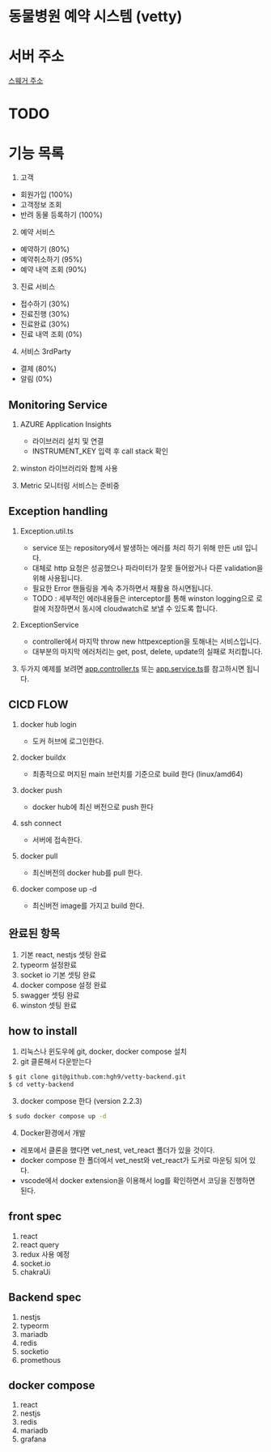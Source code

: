 # 동물병원 예약 시스템 (vetty)

# 서버 주소

[스웨거 주소](http://20.196.196.241:3001/swagger)

# TODO

# 기능 목록

1.  고객

- 회원가입 (100%)
- 고객정보 조회
- 반려 동물 등록하기 (100%)

2.  예약 서비스

- 예약하기 (80%)
- 예약취소하기 (95%)
- 예약 내역 조회 (90%)

3.  진료 서비스

- 접수하기 (30%)
- 진료진행 (30%)
- 진료완료 (30%)
- 진료 내역 조회 (0%)

4.  서비스 3rdParty

- 결제 (80%)
- 알림 (0%)

## Monitoring Service

1. AZURE Application Insights

   - 라이브러리 설치 및 연결
   - INSTRUMENT_KEY 입력 후 call stack 확인

2. winston 라이브러리와 함께 사용

3. Metric 모니터링 서비스는 준비중 


## Exception handling

1. Exception.util.ts

   - service 또는 repository에서 발생하는 에러를 처리 하기 위해 만든 util 입니다.
   - 대체로 http 요청은 성공했으나 파라미터가 잘못 들어왔거나 다른 validation을 위해 사용됩니다.
   - 필요한 Error 핸들링을 계속 추가하면서 재활용 하시면됩니다.
   - TODO : 세부적인 에러내용들은 interceptor를 통해 winston logging으로 로컬에 저장하면서 동시에 cloudwatch로 보낼 수 있도록 합니다.

2. ExceptionService

   - controller에서 마지막 throw new httpexception을 토해내는 서비스입니다.
   - 대부분의 마지막 에러처리는 get, post, delete, update의 실패로 처리합니다.

3. 두가지 예제를 보려면 [app.controller.ts](https://github.com/hgh9/vetty-backend/blob/main/vet_nest/src/app.controller.ts) 또는 [app.service.ts](https://github.com/hgh9/vetty-backend/blob/main/vet_nest/src/app.service.ts)를 참고하시면 됩니다.

## CICD FLOW

1. docker hub login

   - 도커 허브에 로그인한다.

2. docker buildx

   - 최종적으로 머지된 main 브런치를 기준으로 build 한다 (linux/amd64)

3. docker push

   - docker hub에 최신 버전으로 push 한다

4. ssh connect

   - 서버에 접속한다.

5. docker pull

   - 최신버전의 docker hub를 pull 한다.

6. docker compose up -d

   - 최신버전 image를 가지고 build 한다.

## 완료된 항목

1. 기본 react, nestjs 셋팅 완료
2. typeorm 설정완료
3. socket io 기본 셋팅 완료
4. docker compose 설정 완료
5. swagger 셋팅 완료
6. winston 셋팅 완료

## how to install

1. 리눅스나 윈도우에 git, docker, docker compose 설치
2. git 클론해서 다운받는다

```bash
$ git clone git@github.com:hgh9/vetty-backend.git
$ cd vetty-backend
```

3. docker compose 한다 (version 2.2.3)

```bash
$ sudo docker compose up -d
```

4. Docker환경에서 개발

- 레포에서 클론을 했다면 vet_nest, vet_react 폴더가 있을 것이다.
- docker compose 한 폴더에서 vet_nest와 vet_react가 도커로 마운팅 되어 있다.
- vscode에서 docker extension을 이용해서 log를 확인하면서 코딩을 진행하면 된다.

## front spec

1. react
2. react query
3. redux 사용 예정
4. socket.io
5. chakraUi

## Backend spec

1. nestjs
2. typeorm
3. mariadb
4. redis
5. socketio
6. promethous

## docker compose

1. react
2. nestjs
3. redis
4. mariadb
5. grafana
